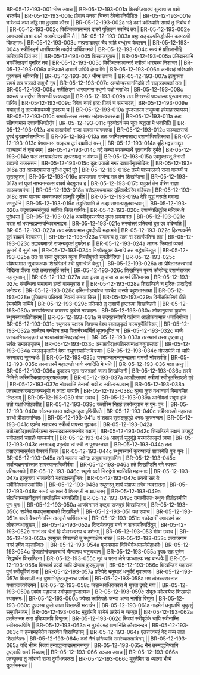BR-05-12-193-001  	भीष्म उवाच ||
BR-05-12-193-001a	शिखण्डिवाक्यं श्रुत्वाथ स यक्षो भरतर्षभ |
BR-05-12-193-001c	प्रोवाच मनसा चिन्त्य दैवेनोपनिपीडितः |
BR-05-12-193-001e	भवितव्यं तथा तद्धि मम दुःखाय कौरव ||
BR-05-12-193-002a	भद्रे कामं करिष्यामि समयं तु निबोध मे |
BR-05-12-193-002c	किञ्चित्कालान्तरं दास्ये पुंलिङ्गं स्वमिदं तव |
BR-05-12-193-002e	आगन्तव्यं त्वया काले सत्यमेतद्ब्रवीमि ते ||
BR-05-12-193-003a	प्रभुः सङ्कल्पसिद्धोऽस्मि कामरूपी विहङ्गमः |
BR-05-12-193-003c	मत्प्रसादात्पुरं चैव त्राहि बन्धूंश्च केवलान् ||
BR-05-12-193-004a	स्त्रीलिङ्गं धारयिष्यामि त्वदीयं पार्थिवात्मजे |
BR-05-12-193-004c	सत्यं मे प्रतिजानीहि करिष्यामि प्रियं तव ||
BR-05-12-193-005  	शिखण्ड्युवाच || 
BR-05-12-193-005a	प्रतिदास्यामि भगवँल्लिङ्गं पुनरिदं तव |
BR-05-12-193-005c	किञ्चित्कालान्तरं स्त्रीत्वं धारयस्व निशाचर ||
BR-05-12-193-006a	प्रतिप्रयाते दाशार्णे पार्थिवे हेमवर्मणि |
BR-05-12-193-006c	कन्यैवाहं भविष्यामि पुरुषस्त्वं भविष्यसि ||
BR-05-12-193-007  	भीष्म उवाच || 
BR-05-12-193-007a	इत्युक्त्वा समयं तत्र चक्राते तावुभौ नृप |
BR-05-12-193-007c	अन्योन्यस्यानभिद्रोहे तौ सङ्क्रामयतां ततः ||
BR-05-12-193-008a	स्त्रीलिङ्गं धारयामास स्थूणो यक्षो नराधिप |
BR-05-12-193-008c	यक्षरूपं च तद्दीप्तं शिखण्डी प्रत्यपद्यत ||
BR-05-12-193-009a	ततः शिखण्डी पाञ्चाल्यः पुंस्त्वमासाद्य पार्थिव |
BR-05-12-193-009c	विवेश नगरं हृष्टः पितरं च समासदत् |
BR-05-12-193-009e	यथावृत्तं तु तत्सर्वमाचख्यौ द्रुपदस्य च ||
BR-05-12-193-010a	द्रुपदस्तस्य तच्छ्रुत्वा हर्षमाहारयत्परम् |
BR-05-12-193-010c	सभार्यस्तच्च सस्मार महेश्वरवचस्तदा ||
BR-05-12-193-011a	ततः संप्रेषयामास दशार्णाधिपतेर्नृप |
BR-05-12-193-011c	पुरुषोऽयं मम सुतः श्रद्धत्तां मे भवानिति ||
BR-05-12-193-012a	अथ दाशार्णको राजा सहसाभ्यागमत्तदा |
BR-05-12-193-012c	पाञ्चालराजं द्रुपदं दुःखामर्षसमन्वितः ||
BR-05-12-193-013a	ततः काम्पिल्यमासाद्य दशार्णाधिपतिस्तदा |
BR-05-12-193-013c	प्रेषयामास सत्कृत्य दूतं ब्रह्मविदां वरम् ||
BR-05-12-193-014a	ब्रूहि मद्वचनाद्दूत पाञ्चाल्यं तं नृपाधमम् |
BR-05-12-193-014c	यद्वै कन्यां स्वकन्यार्थे वृतवानसि दुर्मते |
BR-05-12-193-014e	फलं तस्यावलेपस्य द्रक्ष्यस्यद्य न संशयः ||
BR-05-12-193-015a	एवमुक्तस्तु तेनासौ ब्राह्मणो राजसत्तम |
BR-05-12-193-015c	दूतः प्रयातो नगरं दाशार्णनृपचोदितः ||
BR-05-12-193-016a	तत आसादयामास पुरोधा द्रुपदं पुरे |
BR-05-12-193-016c	तस्मै पाञ्चालको राजा गामर्घ्यं च सुसत्कृतम् |
BR-05-12-193-016e	प्रापयामास राजेन्द्र सह तेन शिखण्डिना ||
BR-05-12-193-017a	तां पूजां नाभ्यनन्दत्स वाक्यं चेदमुवाच ह |
BR-05-12-193-017c	यदुक्तं तेन वीरेण राज्ञा काञ्चनवर्मणा ||
BR-05-12-193-018a	यत्तेऽहमधमाचार दुहित्रर्थेऽस्मि वञ्चितः |
BR-05-12-193-018c	तस्य पापस्य करणात्फलं प्राप्नुहि दुर्मते ||
BR-05-12-193-019a	देहि युद्धं नरपते ममाद्य रणमूर्धनि |
BR-05-12-193-019c	उद्धरिष्यामि ते सद्यः सामात्यसुतबान्धवम् ||
BR-05-12-193-020a	तदुपालम्भसंयुक्तं श्रावितः किल पार्थिवः |
BR-05-12-193-020c	दशार्णपतिदूतेन मन्त्रिमध्ये पुरोधसा ||
BR-05-12-193-021a	अब्रवीद्भरतश्रेष्ठ द्रुपदः प्रणयानतः |
BR-05-12-193-021c	यदाह मां भवान्ब्रह्मन्संबन्धिवचनाद्वचः |
BR-05-12-193-021e	तस्योत्तरं प्रतिवचो दूत एव वदिष्यति ||
BR-05-12-193-022a	ततः संप्रेषयामास द्रुपदोऽपि महात्मने |
BR-05-12-193-022c	हिरण्यवर्मणे दूतं ब्राह्मणं वेदपारगम् ||
BR-05-12-193-023a	समागम्य तु राज्ञा स दशार्णपतिना तदा |
BR-05-12-193-023c	तद्वाक्यमाददे राजन्यदुक्तं द्रुपदेन ह ||
BR-05-12-193-024a	आगमः क्रियतां व्यक्तं कुमारो वै सुतो मम |
BR-05-12-193-024c	मिथ्यैतदुक्तं केनापि तन्न श्रद्धेयमित्युत ||
BR-05-12-193-025a	ततः स राजा द्रुपदस्य श्रुत्वा विमर्शयुक्तो युवतीर्वरिष्ठाः |
BR-05-12-193-025c	संप्रेषयामास सुचारुरूपाः शिखण्डिनं स्त्री पुमान्वेति वेत्तुम् ||
BR-05-12-193-026a	ताः प्रेषितास्तत्त्वभावं विदित्वा प्रीत्या राज्ञे तच्छशंसुर्हि सर्वम् |
BR-05-12-193-026c	शिखण्डिनं पुरुषं कौरवेन्द्र दशार्णराजाय महानुभावम् ||
BR-05-12-193-027a	ततः कृत्वा तु राजा स आगमं प्रीतिमानथ |
BR-05-12-193-027c	संबन्धिना समागम्य हृष्टो वासमुवास ह ||
BR-05-12-193-028a	शिखण्डिने च मुदितः प्रादाद्वित्तं जनेश्वरः |
BR-05-12-193-028c	हस्तिनोऽश्वांश्च गाश्चैव दास्यो बहुशतास्तथा ||
BR-05-12-193-028e	पूजितश्च प्रतिययौ निवर्त्य तनयां किल ||
BR-05-12-193-029a	विनीतकिल्बिषे प्रीते हेमवर्मणि पार्थिवे |
BR-05-12-193-029c	प्रतियाते तु दाशार्णे हृष्टरूपा शिखण्डिनी ||
BR-05-12-193-030a	कस्यचित्त्वथ कालस्य कुबेरो नरवाहनः |
BR-05-12-193-030c	लोकानुयात्रां कुर्वाणः स्थूणस्यागान्निवेशनम् ||
BR-05-12-193-031a	स तद्गृहस्योपरि वर्तमान आलोकयामास धनाधिगोप्ता |
BR-05-12-193-031c	स्थूणस्य यक्षस्य निशाम्य वेश्म स्वलङ्कृतं माल्यगुणैर्विचित्रम् ||
BR-05-12-193-032a	लाजैश्च गन्धैश्च तथा वितानैरभ्यर्चितं धूपनधूपितं च |
BR-05-12-193-032c	ध्वजैः पताकाभिरलङ्कृतं च भक्ष्यान्नपेयामिषदत्तहोमम् ||
BR-05-12-193-033a	तत्स्थानं तस्य दृष्ट्वा तु सर्वतः समलङ्कृतम् |
BR-05-12-193-033c	अथाब्रवीद्यक्षपतिस्तान्यक्षाननुगांस्तदा ||
BR-05-12-193-034a	स्वलङ्कृतमिदं वेश्म स्थूणस्यामितविक्रमाः |
BR-05-12-193-034c	नोपसर्पति मां चापि कस्मादद्य सुमन्दधीः ||
BR-05-12-193-035a	यस्माज्जानन्सुमन्दात्मा मामसौ नोपसर्पति |
BR-05-12-193-035c	तस्मात्तस्मै महादण्डो धार्यः स्यादिति मे मतिः ||
BR-05-12-193-036  	यक्षा ऊचुः ||
BR-05-12-193-036a	द्रुपदस्य सुता राजन्राज्ञो जाता शिखण्डिनी |
BR-05-12-193-036c	तस्यै निमित्ते कस्मिंश्चित्प्रादात्पुरुषलक्षणम् ||
BR-05-12-193-037a	अग्रहील्लक्षणं स्त्रीणां स्त्रीभूतस्तिष्ठते गृहे |
BR-05-12-193-037c	नोपसर्पति तेनासौ सव्रीडः स्त्रीस्वरूपवान् ||
BR-05-12-193-038a	एतस्मात्कारणाद्राजन्स्थूणो न त्वाद्य पश्यति |
BR-05-12-193-038c	श्रुत्वा कुरु यथान्यायं विमानमिह तिष्ठताम् ||
BR-05-12-193-039  	भीष्म उवाच ||
BR-05-12-193-039a	आनीयतां स्थूण इति ततो यक्षाधिपोऽब्रवीत् |
BR-05-12-193-039c	कर्तास्मि निग्रहं तस्येत्युवाच स पुनः पुनः ||
BR-05-12-193-040a	सोऽभ्यगच्छत यक्षेन्द्रमाहूतः पृथिवीपते |
BR-05-12-193-040c	स्त्रीस्वरूपो महाराज तस्थौ व्रीडासमन्वितः ||
BR-05-12-193-041a	तं शशाप सुसङ्क्रुद्धो धनदः कुरुनन्दन |
BR-05-12-193-041c	एवमेव भवत्वस्य स्त्रीत्वं पापस्य गुह्यकाः ||
BR-05-12-193-042a	ततोऽब्रवीद्यक्षपतिर्महात्मा यस्माददास्त्ववमन्येह यक्षान् |
BR-05-12-193-042c	शिखण्डिने लक्षणं पापबुद्धे स्त्रीलक्षणं चाग्रहीः पापकर्मन् ||
BR-05-12-193-043a	अप्रवृत्तं सुदुर्बुद्धे यस्मादेतत्कृतं त्वया |
BR-05-12-193-043c	तस्मादद्य प्रभृत्येव त्वं स्त्री स पुरुषस्तथा ||
BR-05-12-193-044a	ततः प्रसादयामासुर्यक्षा वैश्रवणं किल |
BR-05-12-193-044c	स्थूणस्यार्थे कुरुष्वान्तं शापस्येति पुनः पुनः ||
BR-05-12-193-045a	ततो महात्मा यक्षेन्द्रः प्रत्युवाचानुगामिनः |
BR-05-12-193-045c	सर्वान्यक्षगणांस्तात शापस्यान्तचिकीर्षया ||
BR-05-12-193-046a	हते शिखण्डिनि रणे स्वरूपं प्रतिपत्स्यते |
BR-05-12-193-046c	स्थूणो यक्षो निरुद्वेगो भवत्विति महामनाः ||
BR-05-12-193-047a	इत्युक्त्वा भगवान्देवो यक्षराक्षसपूजितः |
BR-05-12-193-047c	प्रययौ सह तैः सर्वैर्निमेषान्तरचारिभिः ||
BR-05-12-193-048a	स्थूणस्तु शापं संप्राप्य तत्रैव न्यवसत्तदा |
BR-05-12-193-048c	समये चागमत्तं वै शिखण्डी स क्षपाचरम् ||
BR-05-12-193-049a	सोऽभिगम्याब्रवीद्वाक्यं प्राप्तोऽस्मि भगवन्निति |
BR-05-12-193-049c	तमब्रवीत्ततः स्थूणः प्रीतोऽस्मीति पुनः पुनः ||
BR-05-12-193-050a	आर्जवेनागतं दृष्ट्वा राजपुत्रं शिखण्डिनम् |
BR-05-12-193-050c	सर्वमेव यथावृत्तमाचचक्षे शिखण्डिने ||
BR-05-12-193-051  	यक्ष उवाच ||
BR-05-12-193-051a	शप्तो वैश्रवणेनास्मि त्वत्कृते पार्थिवात्मज |
BR-05-12-193-051c	गच्छेदानीं यथाकामं चर लोकान्यथासुखम् ||
BR-05-12-193-052a	दिष्टमेतत्पुरा मन्ये न शक्यमतिवर्तितुम् |
BR-05-12-193-052c	गमनं तव चेतो हि पौलस्त्यस्य च दर्शनम् ||
BR-05-12-193-053  	भीष्म उवाच ||
BR-05-12-193-053a	एवमुक्तः शिखण्डी तु स्थूणयक्षेण भारत |
BR-05-12-193-053c	प्रत्याजगाम नगरं हर्षेण महतान्वितः ||
BR-05-12-193-054a	पूजयामास विविधैर्गन्धमाल्यैर्महाधनैः |
BR-05-12-193-054c	द्विजातीन्देवताश्चापि चैत्यानथ चतुष्पथान् ||
BR-05-12-193-055a	द्रुपदः सह पुत्रेण सिद्धार्थेन शिखण्डिना |
BR-05-12-193-055c	मुदं च परमां लेभे पाञ्चाल्यः सह बान्धवैः ||
BR-05-12-193-056a	शिष्यार्थं प्रददौ चापि द्रोणाय कुरुपुङ्गव |
BR-05-12-193-056c	शिखण्डिनं महाराज पुत्रं स्त्रीपूर्विणं तथा ||
BR-05-12-193-057a	प्रतिपेदे चतुष्पादं धनुर्वेदं नृपात्मजः |
BR-05-12-193-057c	शिखण्डी सह युष्माभिर्धृष्टद्युम्नश्च पार्षतः ||
BR-05-12-193-058a	मम त्वेतच्चरास्तात यथावत्प्रत्यवेदयन् |
BR-05-12-193-058c	जडान्धबधिराकारा ये युक्ता द्रुपदे मया ||
BR-05-12-193-059a	एवमेष महाराज स्त्रीपुमान्द्रुपदात्मजः |
BR-05-12-193-059c	संभूतः कौरवश्रेष्ठ शिखण्डी रथसत्तमः ||
BR-05-12-193-060a	ज्येष्ठा काशिपतेः कन्या अम्बा नामेति विश्रुता |
BR-05-12-193-060c	द्रुपदस्य कुले जाता शिखण्डी भरतर्षभ ||
BR-05-12-193-061a	नाहमेनं धनुष्पाणिं युयुत्सुं समुपस्थितम् |
BR-05-12-193-061c	मुहूर्तमपि पश्येयं प्रहरेयं न चाप्युत ||
BR-05-12-193-062a	व्रतमेतन्मम सदा पृथिव्यामपि विश्रुतम् |
BR-05-12-193-062c	स्त्रियां स्त्रीपूर्वके चापि स्त्रीनाम्नि स्त्रीस्वरूपिणि ||
BR-05-12-193-063a	न मुञ्चेयमहं बाणानिति कौरवनन्दन |
BR-05-12-193-063c	न हन्यामहमेतेन कारणेन शिखण्डिनम् ||
BR-05-12-193-064a	एतत्तत्त्वमहं वेद जन्म तात शिखण्डिनः |
BR-05-12-193-064c	ततो नैनं हनिष्यामि समरेष्वाततायिनम् ||
BR-05-12-193-065a	यदि भीष्मः स्त्रियं हन्याद्धन्यादात्मानमप्युत |
BR-05-12-193-065c	नैनं तस्माद्धनिष्यामि दृष्ट्वापि समरे स्थितम् ||
BR-05-12-193-066  	सञ्जय उवाच ||
BR-05-12-193-066a	एतच्छ्रुत्वा तु कौरव्यो राजा दुर्योधनस्तदा |
BR-05-12-193-066c	मुहूर्तमिव स ध्यात्वा भीष्मे युक्तममन्यत ||

